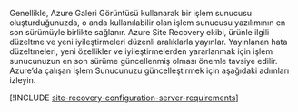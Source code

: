 
Genellikle, Azure Galeri Görüntüsü kullanarak bir işlem sunucusu oluşturduğunuzda, o anda kullanılabilir olan işlem sunucusu yazılımının en son sürümüyle birlikte sağlanır. Azure Site Recovery ekibi, ürünle ilgili düzeltme ve yeni iyileştirmeleri düzenli aralıklarla yayınlar. Yayınlanan hata düzeltmeleri, yeni özellikler ve iyileştirmelerden yararlanmak için işlem sunucunuzun en son sürüme güncellenmiş olması önemle tavsiye edilir. Azure’da çalışan İşlem Sunucunuzu güncelleştirmek için aşağıdaki adımları izleyin.

[!INCLUDE [site-recovery-configuration-server-requirements](site-recovery-vmware-upgrade-process-server-internal.md)]


<!--HONumber=Feb17_HO4-->


